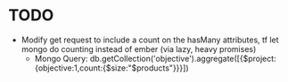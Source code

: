 # TODO
* Modify get request to include a count on the hasMany attributes, tf let mongo do counting instead of ember (via lazy, heavy promises)
  * Mongo Query: db.getCollection('objective').aggregate([{$project:{objective:1,count:{$size:"$products"}}}])
